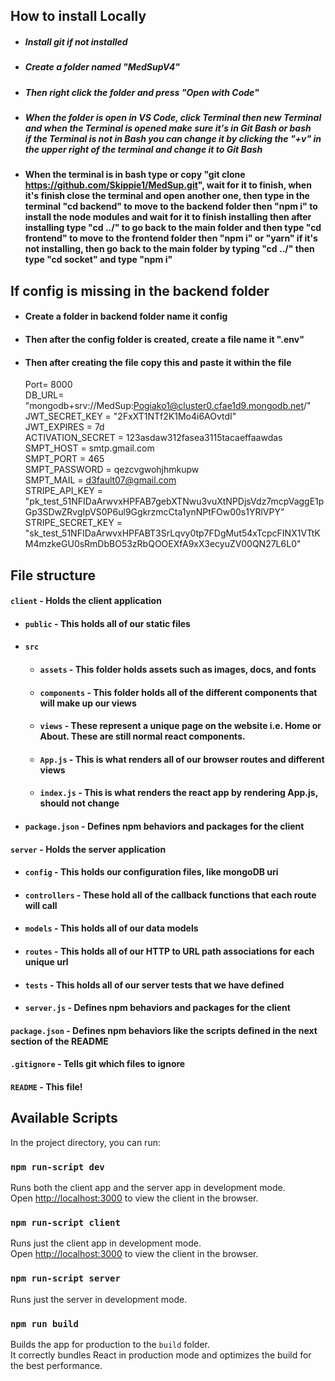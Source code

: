 ## How to install Locally
- ##### Install git if not installed
- ##### Create a folder named "MedSupV4"
- ##### Then right click the folder and press "Open with Code"
- ##### When the folder is open in VS Code, click Terminal then new Terminal and when the Terminal is opened make sure it's in Git Bash or bash <br> if the Terminal is not in Bash you can change it by clicking the "+v" in the upper right of the terminal and change it to Git Bash
- #### When the terminal is in bash type or copy "git clone https://github.com/Skippie1/MedSup.git", wait for it to finish, when it's finish close the terminal and open another one, then type in the terminal "cd backend" to move to the backend folder then "npm i" to install the node modules and wait for it to finish installing then after installing type "cd ../" to go back to the main folder and then type "cd frontend" to move to the frontend folder then "npm i" or "yarn" if it's not installing, then go back to the main folder by typing "cd ../" then type "cd socket" and type "npm i"

## If config is missing in the backend folder
- #### Create a folder in backend folder name it config
- #### Then after the config folder is created, create a file name it ".env"
- #### Then after creating the file copy this and paste it within the file <br>
    Port= 8000 <br>
    DB_URL= "mongodb+srv://MedSup:Pogiako1@cluster0.cfae1d9.mongodb.net/" <br>
    JWT_SECRET_KEY = "2FxXT1NTf2K1Mo4i6AOvtdI" <br>
    JWT_EXPIRES = 7d <br>
    ACTIVATION_SECRET = 123asdaw312fasea3115tacaeffaawdas <br>
    SMPT_HOST =  smtp.gmail.com <br>
    SMPT_PORT = 465 <br>
    SMPT_PASSWORD = qezcvgwohjhmkupw <br>
    SMPT_MAIL = d3fault07@gmail.com <br>
    STRIPE_API_KEY = "pk_test_51NFIDaArwvxHPFAB7gebXTNwu3vuXtNPDjsVdz7mcpVaggE1pGp3SDwZRvgIpVS0P6ul9GgkrzmcCta1ynNPtFOw00s1YRlVPY" 
    STRIPE_SECRET_KEY = "sk_test_51NFIDaArwvxHPFABT3SrLqvy0tp7FDgMut54xTcpcFINX1VTtKM4mzkeGU0sRmDbBO53zRbQOOEXfA9xX3ecyuZV00QN27L6L0" 

## File structure
#### `client` - Holds the client application
- #### `public` - This holds all of our static files
- #### `src`
    - #### `assets` - This folder holds assets such as images, docs, and fonts
    - #### `components` - This folder holds all of the different components that will make up our views
    - #### `views` - These represent a unique page on the website i.e. Home or About. These are still normal react components.
    - #### `App.js` - This is what renders all of our browser routes and different views
    - #### `index.js` - This is what renders the react app by rendering App.js, should not change
- #### `package.json` - Defines npm behaviors and packages for the client
#### `server` - Holds the server application
- #### `config` - This holds our configuration files, like mongoDB uri
- #### `controllers` - These hold all of the callback functions that each route will call
- #### `models` - This holds all of our data models
- #### `routes` - This holds all of our HTTP to URL path associations for each unique url
- #### `tests` - This holds all of our server tests that we have defined
- #### `server.js` - Defines npm behaviors and packages for the client
#### `package.json` - Defines npm behaviors like the scripts defined in the next section of the README
#### `.gitignore` - Tells git which files to ignore
#### `README` - This file!


## Available Scripts

In the project directory, you can run:

### `npm run-script dev`

Runs both the client app and the server app in development mode.<br>
Open [http://localhost:3000](http://localhost:3000) to view the client in the browser.

### `npm run-script client`

Runs just the client app in development mode.<br>
Open [http://localhost:3000](http://localhost:3000) to view the client in the browser.


### `npm run-script server`

Runs just the server in development mode.<br>


### `npm run build`

Builds the app for production to the `build` folder.<br>
It correctly bundles React in production mode and optimizes the build for the best performance.
